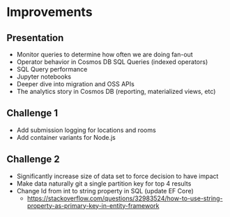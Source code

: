 # Improvements

## Presentation

- Monitor queries to determine how often we are doing fan-out
- Operator behavior in Cosmos DB SQL Queries (indexed operators)
- SQL Query performance
- Jupyter notebooks
- Deeper dive into migration and OSS APIs
- The analytics story in Cosmos DB (reporting, materialized views, etc)

## Challenge 1

- Add submission logging for locations and rooms
- Add container variants for Node.js

## Challenge 2

- Significantly increase size of data set to force decision to have impact
- Make data naturally git a single partition key for top 4 results
- Change Id from int to string property in SQL (update EF Core)
  - <https://stackoverflow.com/questions/32983524/how-to-use-string-property-as-primary-key-in-entity-framework>

